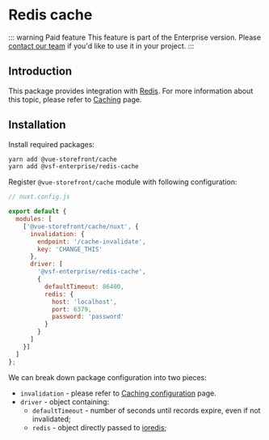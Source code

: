 # Redis cache

::: warning Paid feature
This feature is part of the Enterprise version. Please [contact our team](https://www.vuestorefront.io/contact/sales) if you'd like to use it in your project.
:::

## Introduction

This package provides integration with [Redis](https://redis.io/). For more information about this topic, please refer to [Caching](../advanced/caching.md) page.

## Installation

Install required packages:

```sh
yarn add @vue-storefront/cache
yarn add @vsf-enterprise/redis-cache
```

Register `@vue-storefront/cache` module with following configuration:

```javascript
// nuxt.config.js

export default {
  modules: [
    ['@vue-storefront/cache/nuxt', {
      invalidation: {
        endpoint: '/cache-invalidate',
        key: 'CHANGE_THIS'
      },
      driver: [
        '@vsf-enterprise/redis-cache',
        {
          defaultTimeout: 86400,
          redis: {
            host: 'localhost',
            port: 6379,
            password: 'password'
          }
        }
      ]
    }]
  ]
};
```

We can break down package configuration into two pieces:

* `invalidation` - please refer to [Caching configuration](../advanced/caching.md#configuration) page.
* `driver` - object containing:
  * `defaultTimeout` - number of seconds until records expire, even if not invalidated;
  * `redis` - object directly passed to [ioredis](https://github.com/luin/ioredis/blob/master/API.md#new-redisport-host-options);